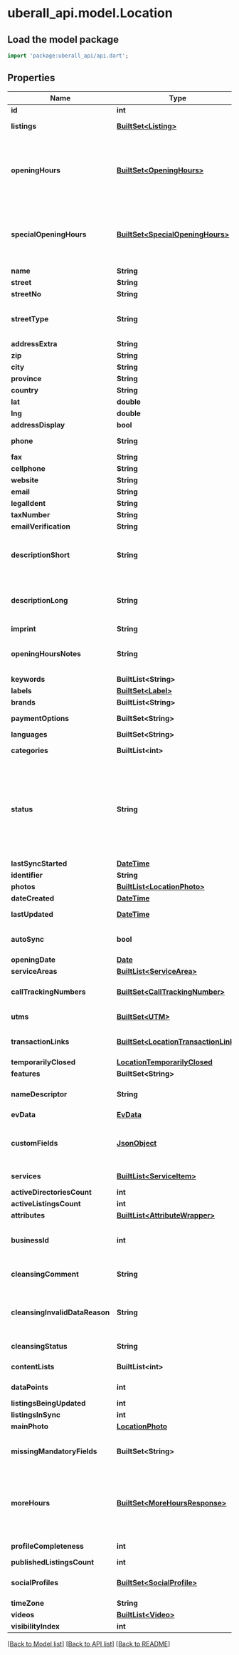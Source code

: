 # uberall_api.model.Location

## Load the model package
```dart
import 'package:uberall_api/api.dart';
```

## Properties
Name | Type | Description | Notes
------------ | ------------- | ------------- | -------------
**id** | **int** | Output only. The uberall unique id for the location | [optional] 
**listings** | [**BuiltSet&lt;Listing&gt;**](Listing.md) | Output only. List of this location''s online listings together with their sync status | [optional] 
**openingHours** | [**BuiltSet&lt;OpeningHours&gt;**](OpeningHours.md) | The location''s opening hours: e.g. <pre>[ &#123;      \"dayOfWeek\": 1,     \"closed\": false,     \"from1\": \"08:00\",     \"to1\": \"11:00\"   &#125;,    &#123;     \"dayOfWeek\": 2,     \"closed\": false,     \"from1\": \"08:00\",     \"to1\": \"11:00\",     \"from2\": \"13:00\",     \"to2\": \"21:00\"   &#125;,   &#123;     \"dayOfWeek\": 3,     \"closed\": true   &#125; ]</pre> Please note that having more than 2 time periods for each day is not possible. | [optional] 
**specialOpeningHours** | [**BuiltSet&lt;SpecialOpeningHours&gt;**](SpecialOpeningHours.md) | The location''s special opening hours: e.g. <pre>[ &#123; \"date\": \"2017-06-29\", \"closed\": true &#125;, &#123; \"date\": \"2017-06-30\", \"from1\": \"11:00\", \"to1\": \"14:00\", \"from2\": 16:00\", \"to2\": \"20:00\" &#125; ]</pre> Please note that having more than 2 time periods for each day is not possible. | [optional] 
**name** | **String** | The location''s name | 
**street** | **String** | The location''s street address | 
**streetNo** | **String** | The location''s street number | [optional] 
**streetType** | **String** | Required for Spain. One of ALAMEDA, AVENIDA, CALLE, CAMINO, CARRER, CARRETERA, GLORIETA, KALEA, PASAJE, PASEO, PLACA, PLAZA, RAMBLA, RONDA, RUA, SECTOR, TRAVESERA, TRAVESIA, URBANIZACION | [optional] 
**addressExtra** | **String** | An address extra: e.g. building, floor... | [optional] 
**zip** | **String** | Zip code, optional only for some countries. | [optional] 
**city** | **String** | City | 
**province** | **String** | Province. Only send when not blank | [optional] 
**country** | **String** | Country of the location | 
**lat** | **double** | The latitude coordinate of the location | [optional] 
**lng** | **double** | The longitude coordinate of the location | [optional] 
**addressDisplay** | **bool** | Indicates if the address should be displayed or hidden | [optional] 
**phone** | **String** | The location''s contact phone number, a valid phone number has to be provided. | [optional] 
**fax** | **String** | The location fax number | [optional] 
**cellphone** | **String** | A contact mobile phone number | [optional] 
**website** | **String** | A valid url for the location''s website (use UTMs to add tracking) | [optional] 
**email** | **String** | A contact email for the location | [optional] 
**legalIdent** | **String** | A legal identifier of the location. SIRET  number in France | [optional] 
**taxNumber** | **String** | The tax number of the location. CIF/NIF in Spain | [optional] 
**emailVerification** | **String** | The locations verification status | [optional] 
**descriptionShort** | **String** | A short description - up to 200 characters, all characters must match this regexp: <pre>[0-9\\p'{'L'}'\\(\\)\\[\\] \\?:;/!\\\\,\\.\\-%\\\\&=\\r\\n\\t_\\*§²`´·\"''\\+¡¿@°€£$] </pre> | [optional] 
**descriptionLong** | **String** | A long description - up to 1000 characters, all characters must match this regexp: <pre>[0-9\\p'{'L'}'\\(\\)\\[\\] \\?:;/!\\\\,\\.\\-%\\\\&=\\r\\n\\t_\\*§²³`´·\"''\\+¡¿@°€\\^£$] </pre> | [optional] 
**imprint** | **String** | The imprint of the location | [optional] 
**openingHoursNotes** | **String** | Additional info about opening hours: e.g. ''We never open on bank holidays'' - max. 255 characters, all characters must match this regexp: <pre>[0-9\\p'{'L'}'\\(\\)\\[\\] \\?:;/!\\\\,\\.\\-%\\\\&\\r\\n\\t_\\*§²`´·\"''\\+¡¿@] </pre> | [optional] 
**keywords** | **BuiltList&lt;String&gt;** | Keywords describing the location's activity | [optional] 
**labels** | [**BuiltSet&lt;Label&gt;**](Label.md) | Labels grouping similar locations | [optional] 
**brands** | **BuiltList&lt;String&gt;** | The brands offered by the location to its customers | [optional] 
**paymentOptions** | **BuiltSet&lt;String&gt;** | The payment options accepted at the location (eg. cash, bank transfer, ...) | [optional] 
**languages** | **BuiltSet&lt;String&gt;** | The language(s) in which customers can interact with the location''s staff | [optional] 
**categories** | **BuiltList&lt;int&gt;** | Required to start location sync  - A list of category IDs describing the location | 
**status** | **String** | The status of the location. One of: <ul><li>ACTIVE - will be synced and renewed</li> <li>INACTIVE - will not be synced anymore, claims of listings will be released where possible</li> <li>CANCELLED - will be synced, will not be renewed. Once endDate is reached, location will switch to INACTIVE</li> <li>CLOSED - location has shut down, we''ll mark listings as permanently closed or remove listings from the internet where permanently closed status is not supported</li></ul> | [optional] 
**lastSyncStarted** | [**DateTime**](DateTime.md) | Output only. Date of the last sync for the location | [optional] 
**identifier** | **String** | The location identifier based on your internal identification system | [optional] 
**photos** | [**BuiltList&lt;LocationPhoto&gt;**](LocationPhoto.md) | The location''s photos | [optional] 
**dateCreated** | [**DateTime**](DateTime.md) | Output only. The date and time the location was created in our database | [optional] 
**lastUpdated** | [**DateTime**](DateTime.md) | Output only. Date of the last changes made to the location. Includes updates by users, API, location cleansing, and duplicate checks | [optional] 
**autoSync** | **bool** | When autosync is set to true, information changed for the location in Uberall will automatically be syncronized to all connected listings without the need to explicitly start a sync again after it''s been started once. | [optional] 
**openingDate** | [**Date**](Date.md) | The date the location will first open. Must be formatted YYYY-MM-DD | [optional] 
**serviceAreas** | [**BuiltList&lt;ServiceArea&gt;**](ServiceArea.md) | Service areas available on the location. | [optional] 
**callTrackingNumbers** | [**BuiltSet&lt;CallTrackingNumber&gt;**](CallTrackingNumber.md) | Add call tracking numbers for distribution to Google, Facebook, and Bing. The call tracking numbers must be different from the location''s primary phone number | [optional] 
**utms** | [**BuiltSet&lt;UTM&gt;**](UTM.md) | UTM parameter to be appended to the location''s website. Codes can be sent to Google, Facebook, and Bing. | [optional] 
**transactionLinks** | [**BuiltSet&lt;LocationTransactionLink&gt;**](LocationTransactionLink.md) | Links that appear on some directories for specific types of customer actions, such as food ordering, appointment setting, and booking reservations. Only available for specific business categories. | [optional] 
**temporarilyClosed** | [**LocationTemporarilyClosed**](LocationTemporarilyClosed.md) |  | [optional] 
**features** | **BuiltSet&lt;String&gt;** | Output only. List of features available to the location | [optional] 
**nameDescriptor** | **String** | An addition to the location''s name which gives specific info about the location''s address (e.g. Mall level 2 OR Inside Departures). Sent only to FACEBOOK | [optional] 
**evData** | [**EvData**](EvData.md) |  | [optional] 
**customFields** | [**JsonObject**](.md) | A Map for identifying the value input for a specific custom field name on the location. Custom fields are created at the business level. <pre>   \"customFields\": [     '{'       \"name\": \"foo\",       \"value\": \"bar\"     '}',     '{'       \"name\": \"baz\",       \"value\": \"qux\"     '}'   ] </pre> | [optional] 
**services** | [**BuiltList&lt;ServiceItem&gt;**](ServiceItem.md) | Services offered at the location. Do not use if Content Collections is enabled. Instead use the Service Item and Collection endpoints | [optional] 
**activeDirectoriesCount** | **int** | Output only. Number of active directories | [optional] 
**activeListingsCount** | **int** | Output only. Number of active listings | [optional] 
**attributes** | [**BuiltList&lt;AttributeWrapper&gt;**](AttributeWrapper.md) | Google attributes | [optional] 
**businessId** | **int** | ID of the business this location is linked to. Mandatory when creating a location. Sending a different ID than the current businessId when updating will lead to changing the business. This is only possible in case all connected accounts (Facebook, Google, …) are compatible.  | [optional] 
**cleansingComment** | **String** | Cleansing comment by user, set only when cleansingStatus is INVALID_DATA. Possible Values (ADDRESS_DETAILS_VERIFIED, NAME_ADDRESS_DETAILS_UPDATED, NON_CLOSURE_CONFIRMATION,) | [optional] 
**cleansingInvalidDataReason** | **String** | Output only. Invalid Cleansing Reason (eg. INCOMPLETE_ADDRESS,ADDRESS_ IS_PO_BOX,ADDRESS_ DOES_NOT_EXIST, LOCATION_IS_CLOSED, INFORMATION_IS_WRONG, LOCATION_IS_MOVED, NON_LATIN_CHARACTERS_ADDRESS, OTHER). Guide on how to fix invalid data issues - http://ubr.al/fix_invalid_data | [optional] 
**cleansingStatus** | **String** | Output only. Current cleansing status for the location. Possible values: NOT_CLEANSED, PENDING, CLEANSED, INVALID_DATA | [optional] 
**contentLists** | **BuiltList&lt;int&gt;** | The content list IDs (EVENTS, PRODUCTS, MENU, PEOPLE) describing the location | [optional] 
**dataPoints** | **int** | Output only. Number of dataPoints (reviews, photos) left by users at this location | [optional] 
**listingsBeingUpdated** | **int** | Output only. Number of listings still being updated | [optional] 
**listingsInSync** | **int** | Output only. The number of listings in sync | [optional] 
**mainPhoto** | [**LocationPhoto**](LocationPhoto.md) |  | [optional] 
**missingMandatoryFields** | **BuiltSet&lt;String&gt;** | Output only. Compile all the fields that are currently missing but mandatory for some directories. They have to be set in the Location object, so that the Listing can be created / updated on the respective platform. List of Strings, e.g. [NAME, ZIP, PHONE] | [optional] 
**moreHours** | [**BuiltSet&lt;MoreHoursResponse&gt;**](MoreHoursResponse.md) | The location''s additional service hours, such as delivery, pickup, happy hours etc. Submitted to Google. e.g. <pre>[&#123;     \"type\": \"ONLINE_SERVICE_HOURS\",     \"hours\": [&#123;         \"dayOfWeek\": 1,         \"from1\": \"09:00\",         \"to1\": \"18:00\"     &#125;, &#123;         \"dayOfWeek\": 2,         \"from1\": \"09:00\",         \"to1\": \"13:00\"     &#125;] &#125;, &#123;     \"type\": \"ACCESS\",     \"hours\": [&#123;         \"dayOfWeek\": 1,         \"from1\": \"06:00\",         \"to1\": \"20:00\"     &#125;] &#125;]</pre> | [optional] 
**profileCompleteness** | **int** | Output only. Number representing completeness of location data, up to 100 | [optional] 
**publishedListingsCount** | **int** | Output only. Number of published listings | [optional] 
**socialProfiles** | [**BuiltSet&lt;SocialProfile&gt;**](SocialProfile.md) | The profiles of the location on social and professional networks (FACEBOOK, FOURSQUARE, INSTAGRAM, LINKEDIN, PINTEREST, TWITTER, VIMEO, XING, YOUTUBE) | [optional] 
**timeZone** | **String** | The location''s timezone  | [optional] 
**videos** | [**BuiltList&lt;Video&gt;**](Video.md) | The location''s videos | [optional] 
**visibilityIndex** | **int** | Output only. The location''s latest visibility index | [optional] 

[[Back to Model list]](../README.md#documentation-for-models) [[Back to API list]](../README.md#documentation-for-api-endpoints) [[Back to README]](../README.md)



